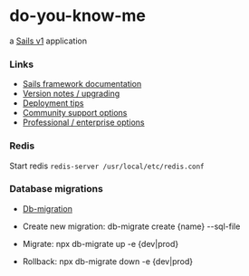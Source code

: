 # do-you-know-me

a [Sails v1](https://sailsjs.com) application


### Links

+ [Sails framework documentation](https://sailsjs.com/get-started)
+ [Version notes / upgrading](https://sailsjs.com/documentation/upgrading)
+ [Deployment tips](https://sailsjs.com/documentation/concepts/deployment)
+ [Community support options](https://sailsjs.com/support)
+ [Professional / enterprise options](https://sailsjs.com/enterprise)


### Redis

Start redis `redis-server /usr/local/etc/redis.conf`

### Database migrations

+ [Db-migration](https://db-migrate.readthedocs.io/en/latest/)

+ Create new migration: db-migrate create {name} --sql-file
+ Migrate: npx db-migrate up -e {dev|prod}
+ Rollback: npx db-migrate down -e {dev|prod}

